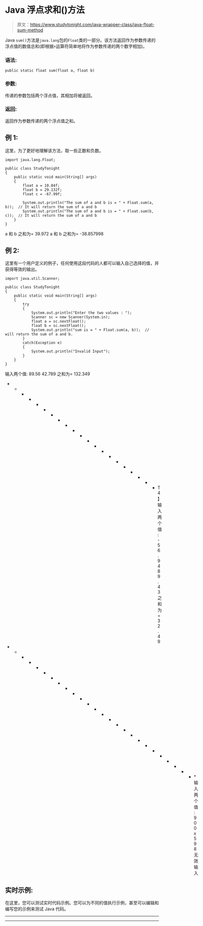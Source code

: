 # Java 浮点求和()方法

> 原文：<https://www.studytonight.com/java-wrapper-class/java-float-sum-method>

Java `sum()`方法是`java.lang`包的`Float`类的一部分。该方法返回作为参数传递的浮点值的数值总和(即根据`+`运算符简单地将作为参数传递的两个数字相加)。

### 语法:

```
public static float sum(float a, float b) 
```

### 参数:

传递的参数包括两个浮点值，其相加将被返回。

### 返回:

返回作为参数传递的两个浮点值之和。

## 例 1:

这里，为了更好地理解该方法，取一些正数和负数。

```
import java.lang.Float;

public class StudyTonight
{  
    public static void main(String[] args) 
    {          
        float a = 10.84f;  
        float b = 29.132f;  
        float c = -67.99f;

        System.out.println("The sum of a and b is = " + Float.sum(a, b));  // It will return the sum of a and b
        System.out.println("The sum of a and b is = " + Float.sum(b, c));  // It will return the sum of a and b   
    }  
}
```

a 和 b 之和为= 39.972
a 和 b 之和为= -38.857998

## 例 2:

这里有一个用户定义的例子，任何使用这段代码的人都可以输入自己选择的值，并获得等效的输出。

```
import java.util.Scanner;  

public class StudyTonight
{  
    public static void main(String[] args) 
    {  
        try
        {
            System.out.println("Enter the two values : ");  
            Scanner sc = new Scanner(System.in);  
            float a = sc.nextFloat();  
            float b = sc.nextFloat();  
            System.out.println("sum is = " + Float.sum(a, b));  // will return the sum of a and b. 
        }
        catch(Exception e)
        {
            System.out.println("Invalid Input");
        }  
    }  
} 
```

输入两个值:
89.56 42.789
之和为= 132.349
* * * * * * * * * * * * * * * * * * * * * T4】输入两个值:
-56.94 89.43
之和为= 32.49
* * * * * * * * * * * * * * * * * * * * * * * * * * *输入两个值:
90 0x598
无效输入

## 实时示例:

在这里，您可以测试实时代码示例。您可以为不同的值执行示例，甚至可以编辑和编写您的示例来测试 Java 代码。

* * *

* * *